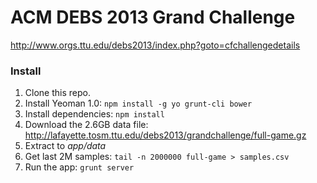 # ACM DEBS 2013 Grand Challenge

http://www.orgs.ttu.edu/debs2013/index.php?goto=cfchallengedetails

### Install

1. Clone this repo.
2. Install Yeoman 1.0: `npm install -g yo grunt-cli bower`
3. Install dependencies: `npm install` 
4. Download the 2.6GB data file: http://lafayette.tosm.ttu.edu/debs2013/grandchallenge/full-game.gz
5. Extract to _app/data_
6. Get last 2M samples: `tail -n 2000000 full-game > samples.csv`
7. Run the app: `grunt server`
